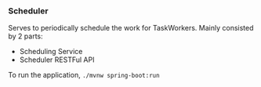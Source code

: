 ### Scheduler
Serves to periodically schedule the work for TaskWorkers. Mainly consisted by 2 parts:
- Scheduling Service
- Scheduler RESTFul API

To run the application, `./mvnw spring-boot:run`
